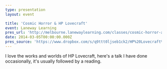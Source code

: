 ```yaml
---
type: presentation
layout: event

title: 'Cosmic Horror & HP Lovecraft'
event: Laneway Learning
pres_url: 'http://melbourne.lanewaylearning.com/classes/cosmic-horror-and-hp-lovecraft/'
date: 2014-03-05T00:00:00.000Z
pres_source: 'https://www.dropbox.com/s/q9ttt0ljseb1ck2/HP%20Lovecraft%2C%20Laneway%20Learning%20v2.pptx?dl=0'
---
```


I love the works and worlds of HP Lovecraft, here's a talk I have done occasionally, it's usually followed by a reading.
